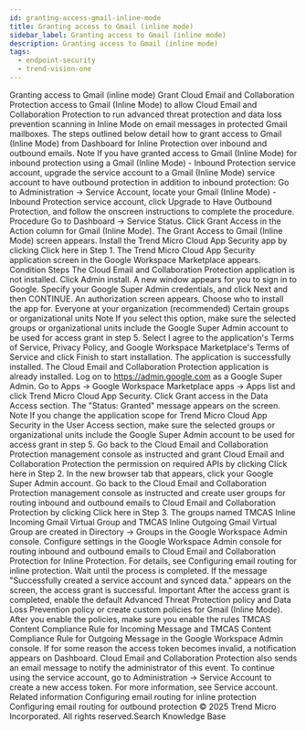 ```yaml
---
id: granting-access-gmail-inline-mode
title: Granting access to Gmail (inline mode)
sidebar_label: Granting access to Gmail (inline mode)
description: Granting access to Gmail (inline mode)
tags:
  - endpoint-security
  - trend-vision-one
---
```


 Granting access to Gmail (inline mode) Grant Cloud Email and Collaboration Protection access to Gmail (Inline Mode) to allow Cloud Email and Collaboration Protection to run advanced threat protection and data loss prevention scanning in Inline Mode on email messages in protected Gmail mailboxes. The steps outlined below detail how to grant access to Gmail (Inline Mode) from Dashboard for Inline Protection over inbound and outbound emails. Note If you have granted access to Gmail (Inline Mode) for inbound protection using a Gmail (Inline Mode) - Inbound Protection service account, upgrade the service account to a Gmail (Inline Mode) service account to have outbound protection in addition to inbound protection: Go to Administration → Service Account, locate your Gmail (Inline Mode) - Inbound Protection service account, click Upgrade to Have Outbound Protection, and follow the onscreen instructions to complete the procedure. Procedure Go to Dashboard → Service Status. Click Grant Access in the Action column for Gmail (Inline Mode). The Grant Access to Gmail (Inline Mode) screen appears. Install the Trend Micro Cloud App Security app by clicking Click here in Step 1. The Trend Micro Cloud App Security application screen in the Google Workspace Marketplace appears. Condition Steps The Cloud Email and Collaboration Protection application is not installed. Click Admin install. A new window appears for you to sign in to Google. Specify your Google Super Admin credentials, and click Next and then CONTINUE. An authorization screen appears. Choose who to install the app for. Everyone at your organization (recommended) Certain groups or organizational units Note If you select this option, make sure the selected groups or organizational units include the Google Super Admin account to be used for access grant in step 5. Select I agree to the application's Terms of Service, Privacy Policy, and Google Workspace Marketplace's Terms of Service and click Finish to start installation. The application is successfully installed. The Cloud Email and Collaboration Protection application is already installed. Log on to https://admin.google.com as a Google Super Admin. Go to Apps → Google Workspace Marketplace apps → Apps list and click Trend Micro Cloud App Security. Click Grant access in the Data Access section. The "Status: Granted" message appears on the screen. Note If you change the application scope for Trend Micro Cloud App Security in the User Access section, make sure the selected groups or organizational units include the Google Super Admin account to be used for access grant in step 5. Go back to the Cloud Email and Collaboration Protection management console as instructed and grant Cloud Email and Collaboration Protection the permission on required APIs by clicking Click here in Step 2. In the new browser tab that appears, click your Google Super Admin account. Go back to the Cloud Email and Collaboration Protection management console as instructed and create user groups for routing inbound and outbound emails to Cloud Email and Collaboration Protection by clicking Click here in Step 3. The groups named TMCAS Inline Incoming Gmail Virtual Group and TMCAS Inline Outgoing Gmail Virtual Group are created in Directory → Groups in the Google Workspace Admin console. Configure settings in the Google Workspace Admin console for routing inbound and outbound emails to Cloud Email and Collaboration Protection for Inline Protection. For details, see Configuring email routing for inline protection. Wait until the process is completed. If the message "Successfully created a service account and synced data." appears on the screen, the access grant is successful. Important After the access grant is completed, enable the default Advanced Threat Protection policy and Data Loss Prevention policy or create custom policies for Gmail (Inline Mode). After you enable the policies, make sure you enable the rules TMCAS Content Compliance Rule for Incoming Message and TMCAS Content Compliance Rule for Outgoing Message in the Google Workspace Admin console. If for some reason the access token becomes invalid, a notification appears on Dashboard. Cloud Email and Collaboration Protection also sends an email message to notify the administrator of this event. To continue using the service account, go to Administration → Service Account to create a new access token. For more information, see Service account. Related information Configuring email routing for inline protection Configuring email routing for outbound protection © 2025 Trend Micro Incorporated. All rights reserved.Search Knowledge Base